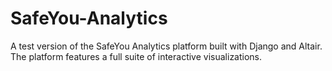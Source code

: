 # SafeYou-Analytics
A test version of the SafeYou Analytics platform built with Django and Altair.
The platform features a full suite of interactive visualizations.

